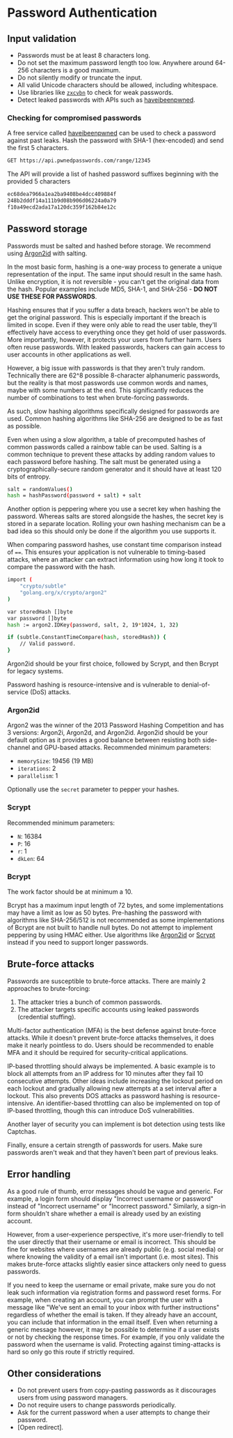 # Password Authentication

## Input validation

- Passwords must be at least 8 characters long.
- Do not set the maximum password length too low. Anywhere around 64-256 characters is a good maximum.
- Do not silently modify or truncate the input.
- All valid Unicode characters should be allowed, including whitespace.
- Use libraries like [`zxcvbn`](https://github.com/dropbox/zxcvbn) to check for weak passwords.
- Detect leaked passwords with APIs such as [haveibeenpwned](https://haveibeenpwned.com/API/v3).

### Checking for compromised passwords

A free service called [haveibeenpwned](https://haveibeenpwned.com/API/v3) can be used to check a password against past leaks. Hash the password with SHA-1 (hex-encoded) and send the first 5 characters.

```bash
GET https://api.pwnedpasswords.com/range/12345
```

The API will provide a list of hashed password suffixes beginning with the provided 5 characters

```bash
ec68dea7966a1ea2ba9408be4dcc409884f
248b2dddf14a111b9d08b906d06224a0a79
f10a49ecd2ada17a120dc359f162b84e12c
```

## Password storage

Passwords must be salted and hashed before storage. We recommend using [Argon2id](https://thecopenhagenbook.com/password-authentication#argon2id) with salting.

In the most basic form, hashing is a one-way process to generate a unique representation of the input. The same input should result in the same hash. Unlike encryption, it is not reversible - you can't get the original data from the hash. Popular examples include MD5, SHA-1, and SHA-256 - **DO NOT USE THESE FOR PASSWORDS**.

Hashing ensures that if you suffer a data breach, hackers won't be able to get the original password. This is especially important if the breach is limited in scope. Even if they were only able to read the user table, they'll effectively have access to everything once they get hold of user passwords. More importantly, however, it protects your users from further harm. Users often reuse passwords. With leaked passwords, hackers can gain access to user accounts in other applications as well.

However, a big issue with passwords is that they aren't truly random. Technically there are 62^8 possible 8-character alphanumeric passwords, but the reality is that most passwords use common words and names, maybe with some numbers at the end. This significantly reduces the number of combinations to test when brute-forcing passwords.

As such, slow hashing algorithms specifically designed for passwords are used. Common hashing algorithms like SHA-256 are designed to be as fast as possible.

Even when using a slow algorithm, a table of precomputed hashes of common passwords called a rainbow table can be used. Salting is a common technique to prevent these attacks by adding random values to each password before hashing. The salt must be generated using a cryptographically-secure random generator and it should have at least 120 bits of entropy.

```bash
salt = randomValues()
hash = hashPassword(password + salt) + salt
```

Another option is peppering where you use a secret key when hashing the password. Whereas salts are stored alongside the hashes, the secret key is stored in a separate location. Rolling your own hashing mechanism can be a bad idea so this should only be done if the algorithm you use supports it.

When comparing password hashes, use constant time comparison instead of `==`. This ensures your application is not vulnerable to timing-based attacks, where an attacker can extract information using how long it took to compare the password with the hash.

```bash
import (
    "crypto/subtle"
    "golang.org/x/crypto/argon2"
)

var storedHash []byte
var password []byte
hash := argon2.IDKey(password, salt, 2, 19*1024, 1, 32)

if (subtle.ConstantTimeCompare(hash, storedHash)) {
    // Valid password.
}
```

Argon2id should be your first choice, followed by Scrypt, and then Bcrypt for legacy systems.

Password hashing is resource-intensive and is vulnerable to denial-of-service (DoS) attacks.

### Argon2id

Argon2 was the winner of the 2013 Password Hashing Competition and has 3 versions: Argon2i, Argon2d, and Argon2id. Argon2id should be your default option as it provides a good balance between resisting both side-channel and GPU-based attacks. Recommended minimum parameters:

- `memorySize`: 19456 (19 MB)
- `iterations`: 2
- `parallelism`: 1

Optionally use the `secret` parameter to pepper your hashes.

### Scrypt

Recommended minimum parameters:

- `N`: 16384
- `P`: 16
- `r`: 1
- `dkLen`: 64

### Bcrypt

The work factor should be at minimum a 10.

Bcrypt has a maximum input length of 72 bytes, and some implementations may have a limit as low as 50 bytes. Pre-hashing the password with algorithms like SHA-256/512 is not recommended as some implementations of Bcrypt are not built to handle null bytes. Do not attempt to implement peppering by using HMAC either. Use algorithms like [Argon2id](https://thecopenhagenbook.com/password-authentication#argon2id) or [Scrypt](https://thecopenhagenbook.com/password-authentication#scrypt) instead if you need to support longer passwords.

## Brute-force attacks

Passwords are susceptible to brute-force attacks. There are mainly 2 approaches to brute-forcing:

1. The attacker tries a bunch of common passwords.
2. The attacker targets specific accounts using leaked passwords (credential stuffing).

Multi-factor authentication (MFA) is the best defense against brute-force attacks. While it doesn't prevent brute-force attacks themselves, it does make it nearly pointless to do. Users should be recommended to enable MFA and it should be required for security-critical applications.

IP-based throttling should always be implemented. A basic example is to block all attempts from an IP address for 10 minutes after they fail 10 consecutive attempts. Other ideas include increasing the lockout period on each lockout and gradually allowing new attempts at a set interval after a lockout. This also prevents DOS attacks as password hashing is resource-intensive. An identifier-based throttling can also be implemented on top of IP-based throttling, though this can introduce DoS vulnerabilities.

Another layer of security you can implement is bot detection using tests like Captchas.

Finally, ensure a certain strength of passwords for users. Make sure passwords aren't weak and that they haven't been part of previous leaks.

## Error handling

As a good rule of thumb, error messages should be vague and generic. For example, a login form should display "Incorrect username or password" instead of "Incorrect username" or "Incorrect password." Similarly, a sign-in form shouldn't share whether a email is already used by an existing account.

However, from a user-experience perspective, it's more user-friendly to tell the user directly that their username or email is incorrect. This should be fine for websites where usernames are already public (e.g. social media) or where knowing the validity of a email isn't important (i.e. most sites). This makes brute-force attacks slightly easier since attackers only need to guess passwords.

If you need to keep the username or email private, make sure you do not leak such information via registration forms and password reset forms. For example, when creating an account, you can prompt the user with a message like "We've sent an email to your inbox with further instructions" regardless of whether the email is taken. If they already have an account, you can include that information in the email itself. Even when returning a generic message however, it may be possible to determine if a user exists or not by checking the response times. For example, if you only validate the password when the username is valid. Protecting against timing-attacks is hard so only go this route if strictly required.

## Other considerations

- Do not prevent users from copy-pasting passwords as it discourages users from using password managers.
- Do not require users to change passwords periodically.
- Ask for the current password when a user attempts to change their password.
- [Open redirect].
